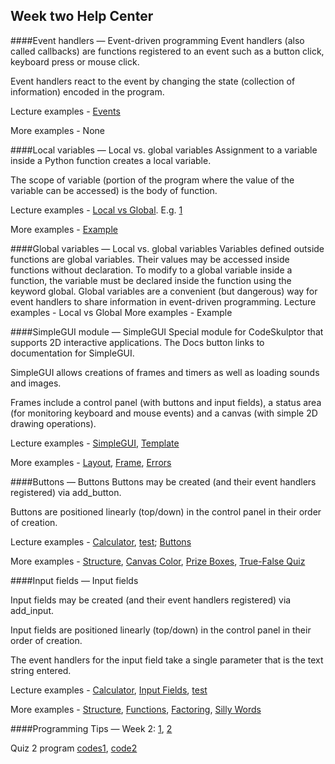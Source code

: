 ## Week two Help Center

####Event handlers — Event-driven programming
Event handlers (also called callbacks) are functions registered to an event such as a button click, keyboard press or mouse click.

Event handlers react to the event by changing the state (collection of information) encoded in the program.

Lecture examples - [Events](http://www.codeskulptor.org/#examples-events.py)

More examples - None

####Local variables — Local vs. global variables
Assignment to a variable inside a Python function creates a local variable.

The scope of variable (portion of the program where the value of the variable can be accessed) is the body of function.

Lecture examples - [Local vs Global](http://www.codeskulptor.org/#examples-local_vs_global.py). E.g. [1](http://www.codeskulptor.org/#user39_E1cHkEy3dV_0.py)

More examples - [Example](http://www.codeskulptor.org/#examples-more-2a_local_vs_global-example.py)

####Global variables — Local vs. global variables
Variables defined outside functions are global variables. Their values may be accessed inside functions without declaration.
To modify to a global variable inside a function, the variable must be declared inside the function using the keyword global.
Global variables are a convenient (but dangerous) way for event handlers to share information in event-driven programming.
Lecture examples - Local vs Global
More examples - Example

####SimpleGUI module — SimpleGUI
Special module for CodeSkulptor that supports 2D interactive applications. The Docs button links to documentation for SimpleGUI.

SimpleGUI allows creations of frames and timers as well as loading sounds and images.

Frames include a control panel (with buttons and input fields), a status area (for monitoring keyboard and mouse events) and a canvas (with simple 2D drawing operations).

Lecture examples - [SimpleGUI](http://www.codeskulptor.org/#examples-simplegui-0.py), [Template](http://www.codeskulptor.org/#examples-simplegui-1.py)

More examples - [Layout](http://www.codeskulptor.org/#examples-more-2a_simplegui-layout.py), [Frame](http://www.codeskulptor.org/#examples-more-2a_simplegui-frame.py), [Errors](http://www.codeskulptor.org/#examples-more-2a_simplegui-errors.py)

####Buttons — Buttons
Buttons may be created (and their event handlers registered) via add_button.

Buttons are positioned linearly (top/down) in the control panel in their order of creation.

Lecture examples - [Calculator](http://www.codeskulptor.org/#examples-calculator-0.py), [test](http://www.codeskulptor.org/#user39_2ywL7AcDpg_0.py); [Buttons](http://www.codeskulptor.org/#examples-buttons.py)

More examples - [Structure](http://www.codeskulptor.org/#examples-more-2b_buttons-structure.py), [Canvas Color](http://www.codeskulptor.org/#examples-more-2b_buttons-canvas_color.py), [Prize Boxes](http://www.codeskulptor.org/#examples-more-2b_buttons-prize_boxes.py), [True-False Quiz](http://www.codeskulptor.org/#examples-more-2b_buttons-true_false_quiz.py)

####Input fields — Input fields

Input fields may be created (and their event handlers registered) via add_input.

Input fields are positioned linearly (top/down) in the control panel in their order of creation.

The event handlers for the input field take a single parameter that is the text string entered.

Lecture examples - [Calculator](http://www.codeskulptor.org/#examples-calculator-1.py), [Input Fields](http://www.codeskulptor.org/#examples-input_fields.py), [test](http://www.codeskulptor.org/#user39_P04xD4HPrfZO63Q.py)

More examples - [Structure](http://www.codeskulptor.org/#examples-more-2b_input_fields-structure.py), [Functions](http://www.codeskulptor.org/#examples-more-2b_input_fields-functions.py), [Factoring](http://www.codeskulptor.org/#examples-more-2b_input_fields-factoring.py), [Silly Words](http://www.codeskulptor.org/#examples-more-2b_input_fields-silly_words.py)

####Programming Tips — Week 2: [1](http://www.codeskulptor.org/#examples-tips2.py), [2](http://www.codeskulptor.org/#user39_VKQL9xNjcqN2o4O.py)

Quiz 2 program [codes1](http://www.codeskulptor.org/#user39_dDszWfhIhJ_1.py), [code2](http://www.codeskulptor.org/#user39_QqlOQOwCn3bXdxF.py) 
